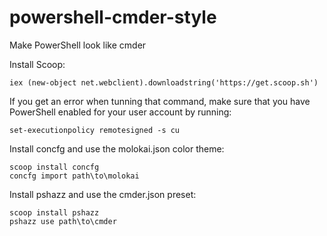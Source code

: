 # powershell-cmder-style
Make PowerShell look like cmder

Install Scoop:

``` 
iex (new-object net.webclient).downloadstring('https://get.scoop.sh')
```

If  you get an error when tunning that command, make sure that you have PowerShell enabled for your user account by running:
```
set-executionpolicy remotesigned -s cu
```

Install concfg and use the molokai.json color theme:
```
scoop install concfg
concfg import path\to\molokai
```

Install pshazz and use the cmder.json preset:
```
scoop install pshazz
pshazz use path\to\cmder
```
